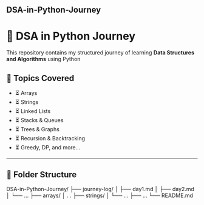 ## DSA-in-Python-Journey

# 🧩 DSA in Python Journey

This repository contains my structured journey of learning **Data Structures and Algorithms** using Python

## 🧠 Topics Covered

- ⏳ Arrays
- ⏳ Strings
- ⏳ Linked Lists
- ⏳ Stacks & Queues
- ⏳ Trees & Graphs
- ⏳ Recursion & Backtracking
- ⏳ Greedy, DP, and more...

---

## 📂 Folder Structure

DSA-in-Python-Journey/
├── journey-log/
│   ├── day1.md
│   ├── day2.md
│   └── ...
├── arrays/
│   . .
├── strings/
│   └── ...
├── ...
└── README.md
